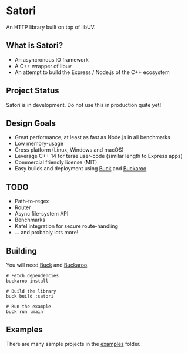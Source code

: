 # Satori

An HTTP library built on top of libUV.


## What is Satori?

 - An asyncronous IO framework
 - A C++ wrapper of libuv
 - An attempt to build the Express / Node.js of the C++ ecosystem


## Project Status

Satori is in development. Do not use this in production quite yet!


## Design Goals

 * Great performance, at least as fast as Node.js in all benchmarks
 * Low memory-usage
 * Cross platform (Linux, Windows and macOS)
 * Leverage C++ 14 for terse user-code (similar length to Express apps)
 * Commercial friendly license (MIT)
 * Easy builds and deployment using [Buck](https://buckbuild.com) and [Buckaroo](https://buckaroo.pm)


## TODO

 * Path-to-regex
 * Router
 * Async file-system API
 * Benchmarks
 * Kafel integration for secure route-handling
 * ... and probably lots more!


## Building

You will need [Buck](https://buckbuild.com) and [Buckaroo](https://buckaroo.pm).

```
# Fetch dependencies
buckaroo install

# Build the library
buck build :satori

# Run the example
buck run :main
```


## Examples

There are many sample projects in the [examples](./examples) folder. 
